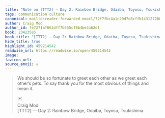 ```yaml
---
title: "Note on [TTT2] — Day 2: Rainbow Bridge, Odaiba, Toyosu, Tsukishima via Craig Mod"
tags: communication culture
canonical: mailto:reader-forwarded-email/72f7fbc4a1c20d7e8cffb14312728093
author: Craig Mod
author_id: fe7271af063dff7b555cf8b4be3a62df
book: 23423585
book_title: "[TTT2] — Day 2: Rainbow Bridge, Odaiba, Toyosu, Tsukishima"
hide_title: true
highlight_id: 459214542
readwise_url: https://readwise.io/open/459214542
image: 
favicon_url: 
source_emoji: ✉️
---
```


> We should be so fortunate to greet each other as we greet each other’s pets. To say thank you for the most obvious of things and mean it.
> <div class="quoteback-footer"><div class="quoteback-avatar"><span class="mini-emoji"> ✉️</span></div><div class="quoteback-metadata"><div class="metadata-inner"><span style="display:none">FROM:</span><div aria-label="Craig Mod" class="quoteback-author"> Craig Mod</div><div aria-label="[TTT2] — Day 2: Rainbow Bridge, Odaiba, Toyosu, Tsukishima" class="quoteback-title"> [TTT2] — Day 2: Rainbow Bridge, Odaiba, Toyosu, Tsukishima</div></div></div></div>